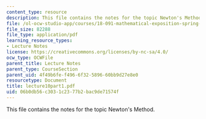 ```yaml
---
content_type: resource
description: This file contains the notes for the topic Newton's Method.
file: /ol-ocw-studio-app/courses/18-091-mathematical-exposition-spring-2005/06b0db56c3031c2377b2bac9de71574f_lecture10part1.pdf
file_size: 82288
file_type: application/pdf
learning_resource_types:
- Lecture Notes
license: https://creativecommons.org/licenses/by-nc-sa/4.0/
ocw_type: OCWFile
parent_title: Lecture Notes
parent_type: CourseSection
parent_uid: 4f49b6fe-f496-6f32-5896-60bb9d27e8e0
resourcetype: Document
title: lecture10part1.pdf
uid: 06b0db56-c303-1c23-77b2-bac9de71574f
---
```

This file contains the notes for the topic Newton's Method.